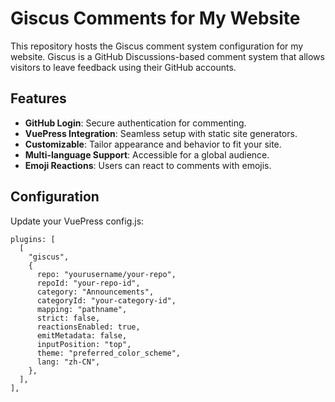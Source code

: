 # Giscus Comments for My Website

This repository hosts the Giscus comment system configuration for my website. Giscus is a GitHub Discussions-based comment system that allows visitors to leave feedback using their GitHub accounts.

## Features

- **GitHub Login**: Secure authentication for commenting.
- **VuePress Integration**: Seamless setup with static site generators.
- **Customizable**: Tailor appearance and behavior to fit your site.
- **Multi-language Support**: Accessible for a global audience.
- **Emoji Reactions**: Users can react to comments with emojis.

## Configuration
Update your VuePress config.js:
```
plugins: [
  [
    "giscus",
    {
      repo: "yourusername/your-repo",
      repoId: "your-repo-id",
      category: "Announcements",
      categoryId: "your-category-id",
      mapping: "pathname",
      strict: false,
      reactionsEnabled: true,
      emitMetadata: false,
      inputPosition: "top",
      theme: "preferred_color_scheme",
      lang: "zh-CN",
    },
  ],
],
```
